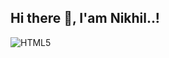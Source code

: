 ## Hi there 👋, I'am Nikhil..!
![HTML5](https://img.shields.io/badge/html5-%23E34F26.svg?style=for-the-badge&logo=html5&logoColor=white)


<!--
**Nikhil-Talokar/Nikhil-Talokar** is a ✨ _special_ ✨ repository because its `README.md` (this file) appears on your GitHub profile.

Here are some ideas to get you started:

- 🔭 I’m currently working on ...
- 🌱 I’m currently learning ...
- 👯 I’m looking to collaborate on ...
- 🤔 I’m looking for help with ...
- 💬 Ask me about ...
- 📫 How to reach me: ...
- 😄 Pronouns: ...
- ⚡ Fun fact: ...
-->
